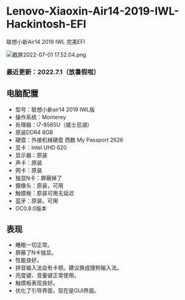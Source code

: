 # Lenovo-Xiaoxin-Air14-2019-IWL-Hackintosh-EFI
联想小新Air14 2019 IWL 完美EFI

![截屏2022-07-01 17.52.04.png](https://s2.loli.net/2022/07/01/ht8BsM345TFYPy9.png)

### 最近更新：2022.7.1（放暑假啦）

## 电脑配置
- 型号：联想小新air14 2019 IWL版
- 操作系统：Monterey
- 处理器：i7-8565U（威士忌湖）
- 原装DDR4 8GB
- 硬盘：外接机械硬盘 西数 My Passport 2626
- 显卡：Intel UHD 620
- 显示器：原装
- 声卡：原装
- 网卡：原装
- 独显N卡：屏蔽掉了
- 摄像头：原装，可用
- 触摸板：原装可用无延迟
- 蓝牙：原装，可用
- OC0.8.0版本

## 表现
- 睡眠一切正常。
- 屏蔽了N卡独显。
- 性能良好。
- 拼音输入法会有卡顿。建议换成搜狗输入法。
- 亮度键、音量键正常使用。
- 触摸板表现良好。
- 优化了引导界面，现在是GUI界面。
